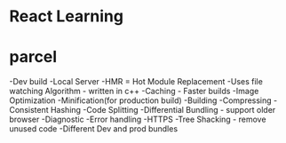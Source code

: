 # React Learning

# parcel
-Dev build
-Local Server
-HMR = Hot Module Replacement
-Uses file watching Algorithm - written in c++
-Caching - Faster builds
-Image Optimization
-Minification(for production build)
-Building
-Compressing
-Consistent Hashing
-Code Splitting
-Differential Bundling - support older browser
-Diagnostic
-Error handling
-HTTPS
-Tree Shacking - remove unused code
-Different Dev and prod bundles